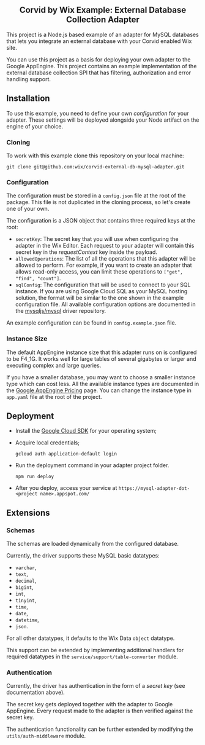 <h2 align="center">
  Corvid by Wix Example: External Database Collection Adapter
</h1>

This project is a Node.js based example of an adapter for MySQL databases that lets you integrate an external database with your Corvid enabled Wix site.

You can use this project as a basis for deploying your own adapter to the Google AppEngine. This project contains an example implementation of the external database collection SPI that has filtering, authorization and error handling support.

## Installation

To use this example, you need to define your own _configuration_ for your adapter. These settings will be deployed alongside your Node artifact on the engine of your choice.

### Cloning

To work with this example clone this repository on your local machine:

```
git clone git@github.com:wix/corvid-external-db-mysql-adapter.git
```

### Configuration

The configuration must be stored in a `config.json` file at the root of the package. This file is not duplicated in the cloning process, so let's create one of your own.

The configuration is a JSON object that contains three required keys at the root:

- `secretKey`: The secret key that you will use when configuring the adapter in the Wix Editor. Each request to your adapter will contain this secret key in the _requestContext_ key inside the payload.
- `allowedOperations`: The list of all the operations that this adapter will be allowed to perform. For example, if you want to create an adapter that allows read-only access, you can limit these operations to `["get", "find", "count"]`.
- `sqlConfig`: The configuration that will be used to connect to your SQL instance. If you are using Google Cloud SQL as your MySQL hosting solution, the format will be similar to the one shown in the example configuration file. All available configuration options are documented in the [mysqljs/mysql](https://github.com/mysqljs/mysql#connection-options) driver repository.

An example configuration can be found in `config.example.json` file.

### Instance Size

The default AppEngine instance size that this adapter runs on is configured to be F4_1G. It works well for large tables of several gigabytes or larger and executing complex and large queries.

If you have a smaller database, you may want to choose a smaller instance type which can cost less. All the available instance types are documented in the [Google AppEngine Pricing](https://cloud.google.com/appengine/pricing) page. You can change the instance type in `app.yaml` file at the root of the project.

## Deployment

- Install the [Google Cloud SDK](https://cloud.google.com/sdk/) for your operating system;
- Acquire local credentials;

      gcloud auth application-default login

- Run the deployment command in your adapter project folder.

      npm run deploy

- After you deploy, access your service at `https://mysql-adapter-dot-<project name>.appspot.com/`

## Extensions

### Schemas

The schemas are loaded dynamically from the configured database.

Currently, the driver supports these MySQL basic datatypes:
* `varchar`,
* `text`,
* `decimal`,
* `bigint`,
* `int`,
* `tinyint`,
* `time`,
* `date`,
* `datetime`,
* `json`.

For all other datatypes, it defaults to the Wix Data `object` datatype.

This support can be extended by implementing additional handlers for required datatypes in the `service/support/table-converter` module.

### Authentication

Currently, the driver has authentication in the form of a _secret key_ (see documentation above).

The secret key gets deployed together with the adapter to Google AppEngine. Every request made to the adapter is then verified against the secret key.

The authentication functionality can be further extended by modifying the `utils/auth-middleware` module.
